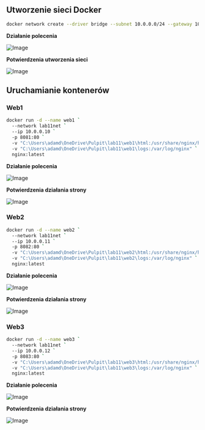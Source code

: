 ## Utworzenie sieci Docker 
```bash
docker network create --driver bridge --subnet 10.0.0.0/24 --gateway 10.0.0.1 lab11net
```
**Działanie polecenia**

![Image](https://github.com/user-attachments/assets/f72ae059-daa4-4a4d-925e-4d4058d790e2)

**Potwierdzenia utworzenia sieci**

![Image](https://github.com/user-attachments/assets/07463733-0db6-4dd1-ab74-1b89e77591cc)

## Uruchamianie kontenerów
### Web1
```bash
docker run -d --name web1 `
  --network lab11net `
  --ip 10.0.0.10 `
  -p 8081:80 `
  -v "C:\Users\adamd\OneDrive\Pulpit\lab11\web1\html:/usr/share/nginx/html:ro" `
  -v "C:\Users\adamd\OneDrive\Pulpit\lab11\web1\logs:/var/log/nginx" `
  nginx:latest
```

**Działanie polecenia**

![Image](https://github.com/user-attachments/assets/3f052be4-e487-42f8-9a78-9bf603382e5f)

**Potwierdzenia działania strony**

![Image](https://github.com/user-attachments/assets/d3118b28-15b8-4f4e-b5c1-131d7cfffeb4)

### Web2
```bash
docker run -d --name web2 `
  --network lab11net `
  --ip 10.0.0.11 `
  -p 8082:80 `
  -v "C:\Users\adamd\OneDrive\Pulpit\lab11\web2\html:/usr/share/nginx/html:ro" `
  -v "C:\Users\adamd\OneDrive\Pulpit\lab11\web2\logs:/var/log/nginx" `
  nginx:latest
```

**Działanie polecenia**

![Image](https://github.com/user-attachments/assets/3836323d-81b9-4815-9435-820187c5960d)

**Potwierdzenia działania strony**

![Image](https://github.com/user-attachments/assets/5bdf8b5c-2b0c-4d25-99c9-907f391c8ac3)

### Web3
```bash
docker run -d --name web3 `
  --network lab11net `
  --ip 10.0.0.12 `
  -p 8083:80 `
  -v "C:\Users\adamd\OneDrive\Pulpit\lab11\web3\html:/usr/share/nginx/html:ro" `
  -v "C:\Users\adamd\OneDrive\Pulpit\lab11\web3\logs:/var/log/nginx" `
  nginx:latest
```

**Działanie polecenia**

![Image](https://github.com/user-attachments/assets/db8014ee-ca3d-410e-a3de-06ad7ae220eb)

**Potwierdzenia działania strony**

![Image](https://github.com/user-attachments/assets/90b91b39-e6e4-4e24-90e3-000c601bd06d)
